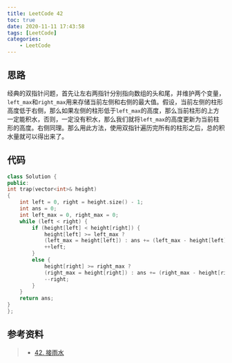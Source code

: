 ```yaml
---
title: LeetCode 42
toc: true
date: 2020-11-11 17:43:58
tags: [LeetCode]
categories:
    - LeetCode
---
```




## 思路

经典的双指针问题，首先让左右两指针分别指向数组的头和尾，并维护两个变量，`left_max`和`right_max`用来存储当前左侧和右侧的最大值。假设，当前左侧的柱形高度低于右侧，那么如果左侧的柱形低于`left_max`的高度，那么当前柱形的上方一定能积水，否则，一定没有积水，那么我们就将`left_max`的高度更新为当前柱形的高度。右侧同理。那么用此方法，使用双指针遍历完所有的柱形之后，总的积水量就可以得出来了。

<!-- more -->

## 代码

```cpp
class Solution {
public:
int trap(vector<int>& height)
{
    int left = 0, right = height.size() - 1;
    int ans = 0;
    int left_max = 0, right_max = 0;
    while (left < right) {
        if (height[left] < height[right]) {
            height[left] >= left_max ? 
            (left_max = height[left]) : ans += (left_max - height[left]);
            ++left;
        }
        else {
            height[right] >= right_max ? 
            (right_max = height[right]) : ans += (right_max - height[right]);
            --right;
        }
    }
    return ans;
}
};
```



## 参考资料
> - [42. 接雨水](https://leetcode-cn.com/problems/trapping-rain-water/)

